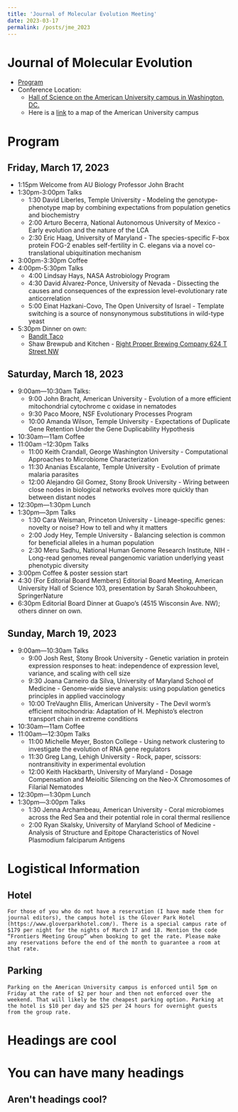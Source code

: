 ```yaml
---
title: 'Journal of Molecular Evolution Meeting'
date: 2023-03-17
permalink: /posts/jme_2023
---
```


# Journal of Molecular Evolution
- [Program](https://igem.temple.edu/jmev/program)
- Conference Location:
	- [Hall of Science on the American University campus in Washington, DC.](https://maps.apple.com/?address=4400%20Massachusetts%20Ave%20NW,%20Washington,%20DC%20%2020016,%20United%20States&auid=230752687640611318&ll=38.936605,-77.090521&lsp=9902&q=Hall%20of%20Science&_ext=CjMKBQgEEOIBCgQIBRADCgUIBhCPAwoECAoQAAoECFIQBAoECFUQAAoECFkQAgoFCKQBEAESJCkndLoHWWxDQDERrCyENE1TwDljBrCWaINDQEHmE/OuYT5TwA%3D%3D)
	- Here is a [link](https://www.american.edu/about/visiting-campus.cfm) to a map of the American University campus

# Program
## Friday, March 17, 2023
- 1:15pm Welcome from AU Biology Professor John Bracht
- 1:30pm-3:00pm Talks
	- 1:30 David Liberles, Temple University - Modeling the genotype-phenotype map by combining expectations from population genetics and biochemistry
	- 2:00 Arturo Becerra, National Autonomous University of Mexico - Early evolution and the nature of the LCA
	- 2:30 Eric Haag, University of Maryland - The species-specific F-box protein FOG-2 enables self-fertility in C. elegans via a novel co-translational ubiquitination mechanism
- 3:00pm-3:30pm Coffee
- 4:00pm-5:30pm 	Talks
	- 4:00 Lindsay Hays, NASA Astrobiology Program
	- 4:30 David Alvarez-Ponce, University of Nevada - Dissecting the causes and consequences of the expression level-evolutionary rate anticorrelation
	- 5:00 Einat Hazkani-Covo, The Open University of Israel - Template switching is a source of nonsynonymous substitutions in wild-type yeast
- 5:30pm Dinner on own:
	- [Bandit Taco](https://goo.gl/maps/VQ5oDRdc5oBxkYYy9)
	- Shaw Brewpub and Kitchen - [Right Proper Brewing Company 624 T Street NW](https://goo.gl/maps/CQntwkaf9NzK5cvK8)

## Saturday, March 18, 2023
- 9:00am—10:30am 	Talks:
	- 9:00 John Bracht, American University - Evolution of a more efficient mitochondrial cytochrome c oxidase in nematodes
	- 9:30 Paco Moore, NSF Evolutionary Processes Program
	- 10:00 Amanda Wilson, Temple University - Expectations of Duplicate Gene Retention Under the Gene Duplicability Hypothesis
- 10:30am—11am 	Coffee
- 11:00am –12:30pm 	Talks
	- 11:00 Keith Crandall, George Washington University - Computational Approaches to Microbiome Characterization
	- 11:30 Ananias Escalante, Temple University - Evolution of primate malaria parasites
	- 12:00 Alejandro Gil Gomez, Stony Brook University - Wiring between close nodes in biological networks evolves more quickly than between distant nodes
- 12:30pm—1:30pm	 Lunch
- 1:30pm—3pm 	Talks
	- 1:30 Cara Weisman, Princeton University - Lineage-specific genes: novelty or noise? How to tell and why it matters
	- 2:00 Jody Hey, Temple University - Balancing selection is common for beneficial alleles in a human population
	- 2:30 Meru Sadhu, National Human Genome Research Institute, NIH - Long-read genomes reveal pangenomic variation underlying yeast phenotypic diversity
- 3:00pm Coffee & poster session start
- 4:30 (For Editorial Board Members) Editorial Board Meeting, American University Hall of Science 103, presentation by Sarah Shokouhbeen, SpringerNature
- 6:30pm Editorial Board Dinner at Guapo’s (4515 Wisconsin Ave. NW); others dinner on own.

## Sunday, March 19, 2023
- 9:00am—10:30am	 Talks
	- 9:00 Josh Rest, Stony Brook University - Genetic variation in protein expression responses to heat: independence of expression level, variance, and scaling with cell size
	- 9:30 Joana Carneiro da Silva, University of Maryland School of Medicine - Genome-wide sieve analysis: using population genetics principles in applied vaccinology
	- 10:00 TreVaughn Ellis, American University - The Devil worm’s efficient mitochondria: Adaptation of H. Mephisto’s electron transport chain in extreme conditions
- 10:30am—11am 	Coffee
- 11:00am—12:30pm 	Talks
	- 11:00 Michelle Meyer, Boston College - Using network clustering to investigate the evolution of RNA gene regulators
	- 11:30 Greg Lang, Lehigh University - Rock, paper, scissors: nontransitivity in experimental evolution
	- 12:00 Keith Hackbarth, University of Maryland - Dosage Compensation and Meioitic Silencing on the Neo-X Chromosomes of Filarial Nematodes
- 12:30pm—1:30pm	 Lunch
- 1:30pm—3:00pm 	Talks
	- 1:30 Jenna Archambeau, American University - Coral microbiomes across the Red Sea and their potential role in coral thermal resilience
	- 2:00 Ryan Skalsky, University of Maryland School of Medicine - Analysis of Structure and Epitope Characteristics of Novel Plasmodium falciparum Antigens 

# Logistical Information
## Hotel
	For those of you who do not have a reservation (I have made them for journal editors), the campus hotel is the Glover Park Hotel (https://www.gloverparkhotel.com/). There is a special campus rate of $179 per night for the nights of March 17 and 18. Mention the code “Frontiers Meeting Group” when booking to get the rate. Please make any reservations before the end of the month to guarantee a room at that rate.

## Parking
	Parking on the American University campus is enforced until 5pm on Friday at the rate of $2 per hour and then not enforced over the weekend. That will likely be the cheapest parking option. Parking at the hotel is $10 per day and $25 per 24 hours for overnight guests from the group rate.

Headings are cool
======

You can have many headings
======

Aren't headings cool?
------
